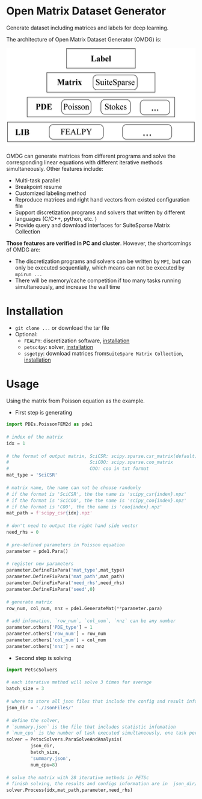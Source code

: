 # Open Matrix Dataset Generator

Generate dataset including matrices and labels for deep learning. 

The architecture of Open Matrix Dataset Generator (OMDG) is:

![image](./doc/pic/arch.png)

OMDG can generate matrices from different programs and solve the corresponding linear equations with different iterative methods simultaneously. Other features include:

- Multi-task parallel
- Breakpoint resume
- Customized labeling method
- Reproduce matrices and right hand vectors from existed configuration file
- Support discretization programs and solvers that written by different languages (C/C++, python, etc. )
- Provide query and download interfaces for SuiteSparse Matrix Collection

**Those features are verified in PC and cluster**. However, the shortcomings of OMDG are:

- The discretization programs and solvers can be written by `MPI`, but can only be executed sequentially, which means can not be executed by `mpirun ...` 
- There will be memory/cache competition if too many tasks running simultaneously, and  increase the wall time

# Installation

- `git clone ...` or download the tar file
- Optional:
  - `FEALPY`: discretization software, [installation](https://github.com/weihuayi/fealpy) 
  - `petsc4py`: solver, [installation](https://www.mcs.anl.gov/petsc/petsc4py-current/docs/usrman/install.html)
  - `ssgetpy`: download matrices from`SuiteSpare Matrix Collection`, [installation](https://github.com/drdarshan/ssgetpy) 

# Usage

Using the matrix from Poisson equation as the example.

- First step is generating 

```python
import PDEs.PoissonFEM2d as pde1

# index of the matrix
idx = 1

# the format of output matrix, SciCSR: scipy.sparse.csr_matrix(default) 
#                              SciCOO: scipy.sparse.coo_matrix 
#                              COO: coo in txt format
mat_type = 'SciCSR'

# matrix name, the name can not be choose randomly
# if the format is 'SciCSR', the the name is 'scipy_csr{index}.npz'
# if the format is 'SciCOO', the the name is 'scipy_coo{index}.npz'
# if the format is 'COO', the the name is 'coo{index}.npz'
mat_path = f'scipy_csr{idx}.npz'

# don't need to output the right hand side vector 
need_rhs = 0

# pre-defined parameters in Poisson equation
parameter = pde1.Para()

# register new parameters
parameter.DefineFixPara('mat_type',mat_type)
parameter.DefineFixPara('mat_path',mat_path)
parameter.DefineFixPara('need_rhs',need_rhs)
parameter.DefineFixPara('seed',0)

# generate matrix 
row_num, col_num, nnz = pde1.GenerateMat(**parameter.para)

# add infomation, `row_num`, `col_num`, `nnz` can be any number 
parameter.others['PDE_type'] = 1
parameter.others['row_num'] = row_num
parameter.others['col_num'] = col_num
parameter.others['nnz'] = nnz
```

- Second step is solving

```python
import PetscSolvers

# each iterative method will solve 3 times for average
batch_size = 3 

# where to store all json files that include the config and result infomation
json_dir = './JsonFiles/' 

# define the solver, 
# `summary.json` is the file that includes statistic infomation
# `num_cpu` is the number of task executed simultaneously, one task per cpu  
solver = PetscSolvers.ParaSolveAndAnalysis(
         json_dir,
         batch_size,
         'summary.json',
         num_cpu=8)

# solve the matrix with 28 iterative methods in PETSc
# finish solving, the results and configs information are in  json_dir/result{idx}.json
solver.Process(idx,mat_path,parameter,need_rhs)
```

